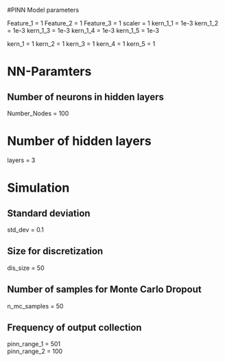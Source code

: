 #PINN Model parameters

Feature_1 = 1
Feature_2 = 1
Feature_3 = 1
scaler = 1
kern_1_1 = 1e-3
kern_1_2 = 1e-3
kern_1_3 = 1e-3
kern_1_4 = 1e-3
kern_1_5 = 1e-3

kern_1 = 1
kern_2 = 1
kern_3 = 1
kern_4 = 1
kern_5 = 1

# NN-Paramters
## Number of neurons in hidden layers
Number_Nodes = 100   
# Number of hidden layers
layers = 3            

# Simulation
## Standard deviation
std_dev = 0.1      
## Size for discretization
dis_size = 50

## Number of samples for Monte Carlo Dropout
n_mc_samples = 50 

## Frequency of output collection
pinn_range_1 = 501     
pinn_range_2 = 100     
